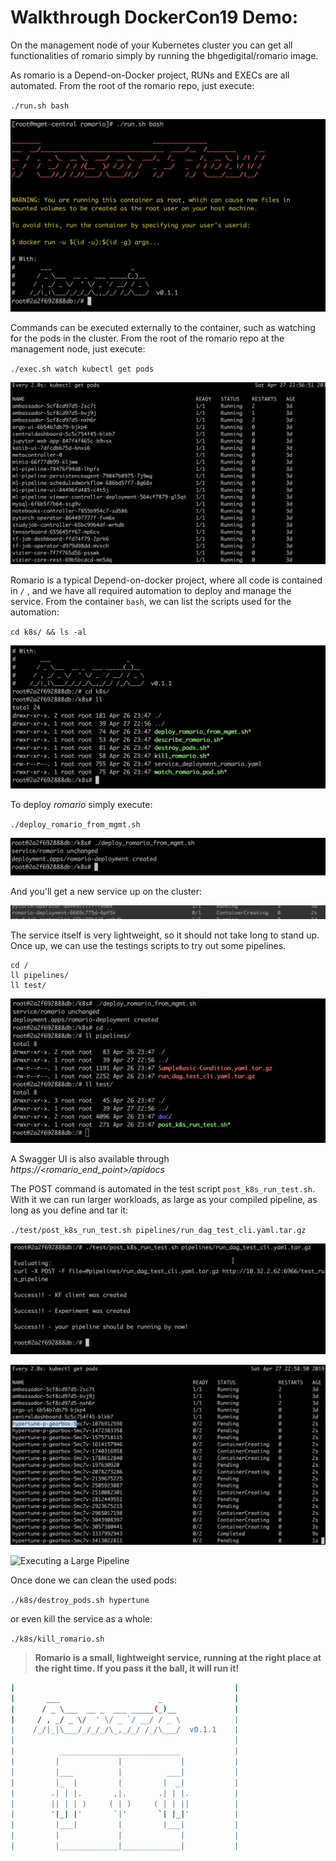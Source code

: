 # Walkthrough DockerCon19 Demo:

On the management node of your Kubernetes cluster you can get all functionalities of romario simply by running the bhgedigital/romario image.

As romario is a Depend-on-Docker project, RUNs and EXECs are all automated. From the root of the romario repo, just execute:

`./run.sh bash`

![Run Romario from Mgmt](runRomarioContainer.png)

Commands can be executed externally to the container, such as watching for the pods in the cluster. From the root of the romario repo at the management node, just execute:

`./exec.sh watch kubectl get pods`

![Now, our watch begins](watchkctlgetpods.png)

Romario is a typical Depend-on-docker project, where all code is contained in `/` , and we have all required automation to deploy and manage the service. From the container `bash`, we can list the scripts used for the automation:

`cd k8s/ && ls -al`

![romario Automation scripts](romarioAutomation.png)

To deploy _romario_ simply execute:

`./deploy_romario_from_mgmt.sh`

![Deployment of Romario](deployRomario.png)

And you'll get a new service up on the cluster:

![Romario Deployed](newRomario.png)

The service itself is very lightweight, so it should not take long to stand up. Once up, we can use the testings scripts to try out some pipelines.

```
cd /
ll pipelines/  
ll test/
```

![Available Pipelines](gitLL.png)

A Swagger UI is also available through _https://<romario_end_point>/apidocs_

The POST command is automated in the test script `post_k8s_run_test.sh`. With it we can run larger workloads, as large as your compiled pipeline, as long as you define and tar it:

`./test/post_k8s_run_test.sh pipelines/run_dag_test_cli.yaml.tar.gz`

![Posting the tarball](testPost.png)

![Creating the pipeline Pods](hypertunePods.png)

![Executing a Large Pipeline](largePipelineRun.gif)

Once done we can clean the used pods:

`./k8s/destroy_pods.sh hypertune`

or even kill the service as a whole:

`./k8s/kill_romario.sh`

> __Romario is a small, lightweight service, running at the right place at the right time. If you pass it the ball, it will run it!__

```bash
|                                                 |
|       ___                      _                |
|      / _ \___  __ _  ___ _____(_)__             |
|     / , _/ _ \/  ' \/ _ `/ __/ / _ \            |
|    /_/|_|\___/_/_/_/\_,_/_/ /_/\___/  v0.1.1    |
|                                                 |
|          ___________________________            |
|         |             |             |           |
|         |___          |          ___|           |
|         |_  |         |         |  _|           |
|        .| | |.       ,|.       .| | |.          |
|        || | | )     ( | )     ( | | ||          |
|        '|_| |'       `|'       `| |_|'          |
|         |___|         |         |___|           |
|         |             |             |           |
|         |_____________|_____________|           |
```
